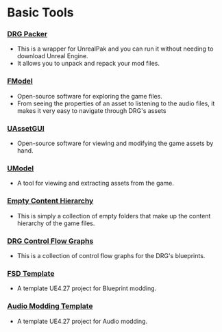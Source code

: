 # Basic Tools

### [DRG Packer]()
- This is a wrapper for UnrealPak and you can run it without needing to download Unreal Engine. 
- It allows you to unpack and repack your mod files.

### [FModel](https://github.com/iAmAsval/FModel/)
- Open-source software for exploring the game files. 
- From seeing the properties of an asset to listening to the audio files, it makes it very easy to navigate through DRG's assets

### [UAssetGUI](https://github.com/atenfyr/UAssetGUI)
- Open-source software for viewing and modifying the game assets by hand. 

### [UModel](https://www.gildor.org/en/projects/umodel)
- A tool for viewing and extracting assets from the game.

### [Empty Content Hierarchy]()
- This is simply a collection of empty folders that make up the content hierarchy of the game files.

### [DRG Control Flow Graphs](https://github.com/trumank/drg-control-flow-graphs)
- This is a collection of control flow graphs for the DRG's blueprints.

### [FSD Template](https://github.com/DRG-Modding/FSD-Template)
- A template UE4.27 project for Blueprint modding. 

### [Audio Modding Template](https://github.com/DRG-Modding/Audio-Modding-Template)
- A template UE4.27 project for Audio modding.